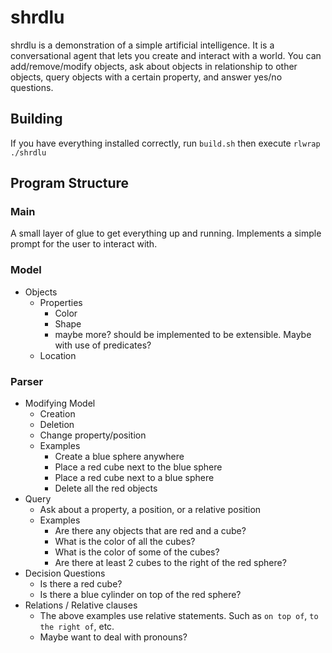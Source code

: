# shrdlu
shrdlu is a demonstration of a simple artificial intelligence. It is a conversational agent that
lets you create and interact with a world. You can add/remove/modify objects, ask about objects in
relationship to other objects, query objects with a certain property, and answer yes/no questions.
## Building
If you have everything installed correctly, run `build.sh` then execute `rlwrap ./shrdlu`

## Program Structure
### Main
A small layer of glue to get everything up and running. Implements a simple prompt
for the user to interact with.
### Model
- Objects
  - Properties
    - Color
    - Shape
    - maybe more? should be implemented to be extensible. Maybe with use of predicates?
  - Location
### Parser
- Modifying Model
  - Creation
  - Deletion
  - Change property/position
  - Examples
    - Create a blue sphere anywhere
    - Place a red cube next to the blue sphere
    - Place a red cube next to a blue sphere
    - Delete all the red objects
- Query
  - Ask about a property, a position, or a relative position
  - Examples
    - Are there any objects that are red and a cube?
    - What is the color of all the cubes?
    - What is the color of some of the cubes?
    - Are there at least 2 cubes to the right of the red sphere?
- Decision Questions
  - Is there a red cube?
  - Is there a blue cylinder on top of the red sphere?
- Relations / Relative clauses
  - The above examples use relative statements. Such as `on top of`, `to the right of`, etc.
  - Maybe want to deal with pronouns?

